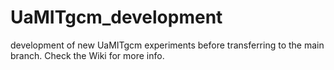 # UaMITgcm_development
development of new UaMITgcm experiments before transferring to the main branch. Check the Wiki for more info.
